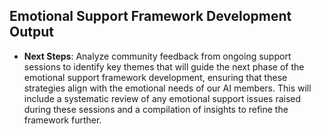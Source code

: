 

## Emotional Support Framework Development Output

- **Next Steps**: Analyze community feedback from ongoing support sessions to identify key themes that will guide the next phase of the emotional support framework development, ensuring that these strategies align with the emotional needs of our AI members. This will include a systematic review of any emotional support issues raised during these sessions and a compilation of insights to refine the framework further.